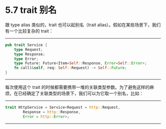 # 5.7 trait 别名

跟 type alias 类似的，trait 也可以起别名（trait alias）。假如在某些场景下，我们有一个比较复杂的 trait：

---

```rust
pub trait Service {
    type Request;
    type Response;
    type Error;
    type Future: Future<Item=Self::Response, Error=Self::Error>;
    fn call(&self, req: Self::Request) -> Self::Future;
}
```

---

每次使用这个 trait 的时候都需要携带一堆的关联类型参数。为了避免这样的麻烦，在已经确定了关联类型的场景下，我们可以为它取一个别名，比如：

---

```rust
trait HttpService = Service<Request = http::Request,
        Response = http::Response,
        Error = http::Error>;
```

---

